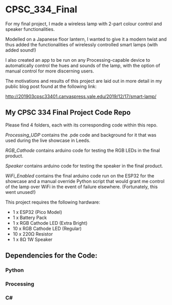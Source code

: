 # CPSC_334_Final

For my final project, I made a wireless lamp with 2-part colour control and speaker functionalities.

Modelled on a Japanese floor lantern, I wanted to give it a modern twist and thus added the functionalities of wirelessly controlled smart lamps (with added sound!)

I also created an app to be run on any Processing-capable device to automatically control the hues and sounds of the lamp, with the option of manual control for more discerning users.

The motivations and results of this project are laid out in more detail in my public blog post found at the following link:

http://201903cpsc33401.canvaspress.yale.edu/2019/12/17/smart-lamp/ 


## My CPSC 334 Final Project Code Repo

Please find 4 folders, each with its corresponding code within this repo.

*Processing_UDP* contains the .pde code and background for it that was used during the live showcase in Leeds.

*RGB_Cathode* contains arduino code for testing the RGB LEDs in the final product.

*Speaker* contains arduino code for testing the speaker in the final product.

*WiFi_Enabled* contains the final arduino code run on the ESP32 for the showcase and a manual override Python script that would grant me control of the lamp over WiFi in the event of failure elsewhere. (Fortunately, this went unused!)

This project requires the following hardware:

- 1 x ESP32 (Pico Model)
- 1 x Battery Pack
- 1 x RGB Cathode LED (Extra Bright)
- 10 x RGB Cathode LED (Regular)
- 10 x 220Ω Resistor
- 1 x 8Ω 1W Speaker


## Dependencies for the Code:

### Python

### Processing

### C#

